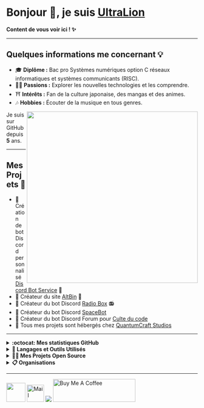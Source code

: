 <h1>Bonjour 👋, je suis <a href="https://ultralion.xyz">UltraLion</a></h1>
<p><strong>Content de vous voir ici ! ✨</strong></p>

<hr>

<h2>Quelques informations me concernant 💡</h2>
<ul>
    <li>🎓 <strong>Diplôme :</strong> Bac pro Systèmes numériques option C réseaux informatiques et systèmes communicants (RISC).</li>
    <li>👨‍💻 <strong>Passions :</strong> Explorer les nouvelles technologies et les comprendre.</li>
    <li>⛩️ <strong>Intérêts :</strong> Fan de la culture japonaise, des mangas et des animes.</li>
    <li>🎶 <strong>Hobbies :</strong> Écouter de la musique en tous genres.</li>
</ul>
<img align="right" src="https://i.imgur.com/PGh5AtC.gif" width='450' />
<p>Je suis sur GitHub depuis <strong>5</strong> ans.</p>

<hr>

<h2>Mes Projets 💖</h2>
<ul>
    <li>💼 Création de bot Discord personnalisé <a href="https://discord-bot-service.dev">Discord Bot Service</a> 🤖</li>
    <li>💼 Créateur du site <a href="https://altbin.dev">AltBin</a> 📝</li>
    <li>🤖 Créateur du bot Discord <a href="https://radio-box.dev">Radio Box</a> 📻</li>
    <li>🚀 Créateur du bot Discord <a href="https://space-bot.org/">SpaceBot</a></li>
    <li>👥 Créateur du bot Discord Forum pour <a href="https://www.culte-du-code.fr">Culte du code</a></li>
    <li>📡 Tous mes projets sont hébergés chez <a href="https://quantumcraft-studios.com/">QuantumCraft Studios</a></a></li>
</ul>

<hr>

<details>
   <summary><strong>:octocat: Mes statistiques GitHub</strong></summary>
   <img height="180em" src="https://github-readme-stats.vercel.app/api?username=UltraLionfr&theme=dark&show_icons=true" />
   <img height="180em" src="https://github-readme-stats.vercel.app/api/top-langs/?username=UltraLionfr&layout=compact&theme=dark" />
</details>

<details>
   <summary><strong>🚀 Langages et Outils Utilisés</strong></summary>
   <h3 align="center">👨‍💻 Programmation</h3>
   <div align="center">
      <a href="https://devdocs.io/javascript/"><img src="https://skillicons.dev/icons?i=js&perline=10" /></a>
      <a href="https://devdocs.io/html/"><img src="https://skillicons.dev/icons?i=html&perline=10" /></a>
      <a href="https://devdocs.io/css/"><img src="https://skillicons.dev/icons?i=css&perline=10" /></a>
      <a href="https://devdocs.io/php/"><img src="https://skillicons.dev/icons?i=php&perline=10" /></a>
      <a href="https://discord.com/developers/docs/intro"><img src="https://skillicons.dev/icons?i=bots&perline=10" /></a>
      <a href="https://devdocs.io/bash/"><img src="https://skillicons.dev/icons?i=bash&perline=10" /></a>
      <a href="https://www.python.org"><img src="https://skillicons.dev/icons?i=python&perline=10" /></a>
      <a href="https://devdocs.io/c/"><img src="https://skillicons.dev/icons?i=c&perline=10" /></a>
   </div>

   <h3 align="center">🕹️ Outils</h3>
   <div align="center">
      <a href="https://www.cloudflare.com/"><img src="https://skillicons.dev/icons?i=cloudflare&perline=10" /></a>
      <a href="https://discord.com"><img src="https://skillicons.dev/icons?i=discord&perline=10" /></a>
      <a href="https://visualstudio.microsoft.com/"><img src="https://skillicons.dev/icons?i=vscode&perline=10" /></a>
      <a href="https://www.raspberrypi.org"><img src="https://skillicons.dev/icons?i=raspberrypi&perline=10" /></a>
      <a href="https://github.com"><img src="https://skillicons.dev/icons?i=github&perline=10" /></a>
      <a href="https://git-scm.com"><img src="https://skillicons.dev/icons?i=git&perline=10" /></a>
      <a href="https://mremoteng.org"><img height="50" src="https://cdn.ultralion.xyz/storage/img/mRemoteNG.png"></a>
      <a href="https://filezilla-project.org"><img height="50" src="https://cdn.ultralion.xyz/storage/img/FileZilla.png"></a>
      <a href="https://winscp.net/eng/index.php"><img height="50" src="https://cdn.ultralion.xyz/storage/img/winscp.png"></a>
      <a href="https://www.sublimetext.com"><img height="50" src="https://cdn.ultralion.xyz/storage/img/sublime_text.png"></a>
      <a href="https://www.virtualbox.org"><img height="50" src="https://cdn.ultralion.xyz/storage/img/Virtualbox.png"></a>
      <a href="https://www.npmjs.com"><img height="50" src="https://user-images.githubusercontent.com/25181517/121401671-49102800-c959-11eb-9f6f-74d49a5e1774.png"></a>
   </div>

   <h3 align="center">🛠️ BackEnd</h3>
   <div align="center">
      <a href="https://devdocs.io/docker/"><img src="https://skillicons.dev/icons?i=docker&perline=10" /></a>
      <a href="https://devdocs.io/node/"><img src="https://skillicons.dev/icons?i=nodejs&perline=10" /></a>
      <a href="https://devdocs.io/apache_http_server/"><img height="50" src="https://cdn.ultralion.xyz/storage/img/apache.png"></a>
   </div>

   <h3 align="center">💾 Systèmes d'Exploitation</h3>
   <div align="center">
      <a href="https://www.linux.org"><img src="https://skillicons.dev/icons?i=linux" /></a>
      <a href="https://www.microsoft.com/fr-fr/software-download/windows10"><img height="50" src="https://cdn.ultralion.xyz/storage/img/windows10.png"></a>
   </div>

   <h3 align="center">🌐 Navigateurs Web</h3>
   <div align="center">
      <a href="https://www.mozilla.org/"><img height="50" src="https://i.imgur.com/iBHzzw8.png"></a>
      <a href="https://www.opera.com/gx"><img height="50" src="https://i.imgur.com/CqG3z5k.png"></a>
   </div>
</details>

<details>
   <summary><strong>👨‍🚀 Mes Projets Open Source</strong></summary>
   <table>
      <thead align="center">
         <tr>
            <td><strong>💻 Projets</strong></td>
            <td><strong>🌟 Stars</strong></td>
            <td><strong>🍴 Forks</strong></td>
            <td><strong>🐛 Issues</strong></td>
            <td><strong>🔔 Pull Requests</strong></td>
            <td><strong>👨‍💻 Langage</strong></td>
         </tr>
      </thead>
      <tbody>
         <tr>
            <td><a href="https://github.com/UltraLionfr/WebSite-Template-Maintenance"><strong>🌐 WebSite Template Maintenance</strong></a></td>
            <td><img alt="Stars" src="https://img.shields.io/github/stars/UltraLionfr/WebSite-Template-Maintenance?style=flat-square&labelColor=343b41" /></td>
            <td><img alt="Forks" src="https://img.shields.io/github/forks/UltraLionfr/WebSite-Template-Maintenance?style=flat-square&labelColor=343b41" /></td>
            <td><img alt="Issues" src="https://img.shields.io/github/issues/UltraLionfr/WebSite-Template-Maintenance?style=flat-square" /></td>
            <td><img alt="Pull Requests" src="https://img.shields.io/github/issues-pr/UltraLionfr/WebSite-Template-Maintenance?style=flat-square" /></td>
            <td><img alt="Langage" src="https://img.shields.io/github/languages/top/UltraLionfr/WebSite-Template-Maintenance?style=flat-square" /></td>
         </tr>
         <tr>
            <td><a href="https://github.com/UltraLionfr/discord-bot-v12-template"><strong>📁 Discord Bot V12 Template</strong></a></td>
            <td><img alt="Stars" src="https://img.shields.io/github/stars/UltraLionfr/discord-bot-v12-template?style=flat-square&labelColor=343b41" /></td>
            <td><img alt="Forks" src="https://img.shields.io/github/forks/UltraLionfr/discord-bot-v12-template?style=flat-square&labelColor=343b41" /></td>
            <td><img alt="Issues" src="https://img.shields.io/github/issues/UltraLionfr/discord-bot-v12-template?style=flat-square" /></td>
            <td><img alt="Pull Requests" src="https://img.shields.io/github/issues-pr/UltraLionfr/discord-bot-v12-template?style=flat-square" /></td>
            <td><img alt="Langage" src="https://img.shields.io/github/languages/top/UltraLionfr/discord-bot-v12-template?label=javascript&style=flat-square" /></td>
         </tr>
         <tr>
            <td><a href="https://github.com/UltraLionfr/Script-Installation-NodeJS"><strong>👨🏻‍💻 Script Installation NodeJS</strong></a></td>
            <td><img alt="Stars" src="https://img.shields.io/github/stars/UltraLionfr/Script-Installation-NodeJS?style=flat-square&labelColor=343b41" /></td>
            <td><img alt="Forks" src="https://img.shields.io/github/forks/UltraLionfr/Script-Installation-NodeJS?style=flat-square&labelColor=343b41" /></td>
            <td><img alt="Issues" src="https://img.shields.io/github/issues/UltraLionfr/Script-Installation-NodeJS?style=flat-square" /></td>
            <td><img alt="Pull Requests" src="https://img.shields.io/github/issues-pr/UltraLionfr/Script-Installation-NodeJS?style=flat-square" /></td>
            <td><img alt="Langage" src="https://img.shields.io/github/languages/top/UltraLionfr/Script-Installation-NodeJS?style=flat-square" /></td>
         </tr>
         <tr>
            <td><a href="https://github.com/UltraLionfr/discord-forum-automessage"><strong>📁 Discord Bot Forum AutoMessage</strong></a></td>
            <td><img alt="Stars" src="https://img.shields.io/github/stars/UltraLionfr/discord-forum-automessage?style=flat-square&labelColor=343b41" /></td>
            <td><img alt="Forks" src="https://img.shields.io/github/forks/UltraLionfr/discord-forum-automessage?style=flat-square&labelColor=343b41" /></td>
            <td><img alt="Issues" src="https://img.shields.io/github/issues/UltraLionfr/discord-forum-automessage?style=flat-square" /></td>
            <td><img alt="Pull Requests" src="https://img.shields.io/github/issues-pr/UltraLionfr/discord-forum-automessage?style=flat-square" /></td>
            <td><img alt="Langage" src="https://img.shields.io/github/languages/top/UltraLionfr/discord-forum-automessage?style=flat-square" /></td>
         </tr>
      </tbody>
   </table>
</details>

<details>
   <summary><strong>📋 Organisations</strong></summary>
   <a href="https://github.com/Radio-Box-Discord"><img height="50" src="https://avatars.githubusercontent.com/u/113302503?s=200&v=4"></a>
</details>

<hr>

<div>
    <a href="https://ultralion.xyz" target="_blank"><img height="50" src="https://i.imgur.com/5qdnJ3S.gif"></a>
    <a href="mailto:ultralionfr@gmail.com" title="Mail" target="_blank"><img alt="Mail" height="45" src="https://skillicons.dev/icons?i=gmail&perline=10"></a>
    <a href="https://twitter.com/UltraLion__"><img src="https://skillicons.dev/icons?i=twitter"></a>
    <a href="https://www.buymeacoffee.com/UltraLion" target="_blank"><img src="https://cdn.buymeacoffee.com/buttons/v2/default-yellow.png" alt="Buy Me A Coffee" style="height: 60px !important;width: 217px !important;"></a>
</div>
